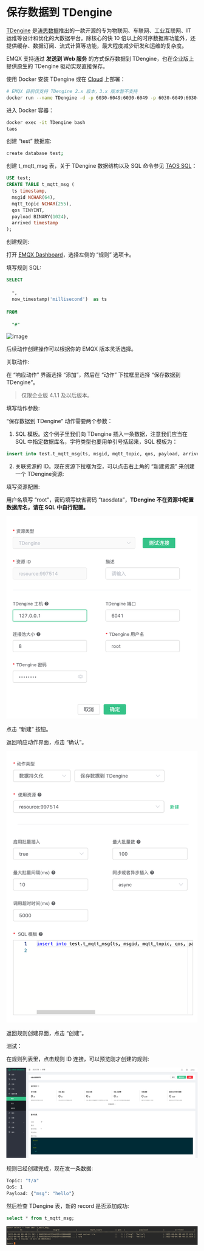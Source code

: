 # 保存数据到 TDengine

[TDengine](https://github.com/taosdata/TDengine) 是[涛思数据](https://www.taosdata.com/cn/)推出的一款开源的专为物联网、车联网、工业互联网、IT 运维等设计和优化的大数据平台。除核心的快 10 倍以上的时序数据库功能外，还提供缓存、数据订阅、流式计算等功能，最大程度减少研发和运维的复杂度。

EMQX 支持通过 **发送到 Web 服务** 的方式保存数据到 TDengine，也在企业版上提供原生的 TDengine 驱动实现直接保存。

使用 Docker 安装 TDengine 或在 [Cloud](https://marketplace.huaweicloud.com/product/OFFI454488918838128640) 上部署：

```bash
# EMQX 目前仅支持 TDengine 2.x 版本，3.x 版本暂不支持
docker run --name TDengine -d -p 6030-6049:6030-6049 -p 6030-6049:6030-6049/udp tdengine/tdengine:2.4.0.30
```

进入 Docker 容器：

```bash
docker exec -it TDengine bash
taos
```

创建 “test” 数据库:
```bash
create database test;
```
创建 t_mqtt_msg 表，关于 TDengine 数据结构以及 SQL 命令参见 [TAOS SQL](https://docs.taosdata.com/taos-sql/)：

```sql
USE test;
CREATE TABLE t_mqtt_msg (
  ts timestamp,
  msgid NCHAR(64),
  mqtt_topic NCHAR(255),
  qos TINYINT,
  payload BINARY(1024),
  arrived timestamp
);
```

创建规则:

打开 [EMQX Dashboard](http://127.0.0.1:18083/#/rules)，选择左侧的 “规则” 选项卡。

填写规则 SQL:

```sql
SELECT

  *,
  now_timestamp('millisecond')  as ts

FROM

  "#"
```

![image](./assets/rule-engine/rule_sql.png)

后续动作创建操作可以根据你的 EMQX 版本灵活选择。

关联动作:

在 “响应动作” 界面选择 “添加”，然后在 “动作” 下拉框里选择 “保存数据到 TDengine”。

> 仅限企业版 4.1.1 及以后版本。

填写动作参数:

“保存数据到 TDengine” 动作需要两个参数：

1. SQL 模板。这个例子里我们向 TDengine 插入一条数据，注意我们应当在 SQL 中指定数据库名，字符类型也要用单引号括起来，SQL 模板为：

```sql
insert into test.t_mqtt_msg(ts, msgid, mqtt_topic, qos, payload, arrived) values (${ts}, '${id}', '${topic}', ${qos}, '${payload}', ${timestamp})
```

2. 关联资源的 ID。现在资源下拉框为空，可以点击右上角的 “新建资源” 来创建一个 TDengine资源:

填写资源配置:

用户名填写 “root”，密码填写缺省密码 “taosdata”，**TDengine 不在资源中配置数据库名，请在 SQL 中自行配置。**

![image](./assets/rule-engine/TDengine/td_create_resource.png)

点击 “新建” 按钮。

返回响应动作界面，点击 “确认”。

![image](./assets/rule-engine/TDengine/td_creat_action.png)

返回规则创建界面，点击 “创建”。

测试：

在规则列表里，点击规则 ID 连接，可以预览刚才创建的规则:

![image](./assets/rule-engine/TDengine/td_rule.png)

规则已经创建完成，现在发一条数据:

```bash
Topic: "t/a"
QoS: 1
Payload: {"msg": "hello"}
```

然后检查 TDengine 表，新的 record 是否添加成功:

```sql
select * from t_mqtt_msg;
```

![image](./assets/rule-engine/TDengine/td_queryres.png)
